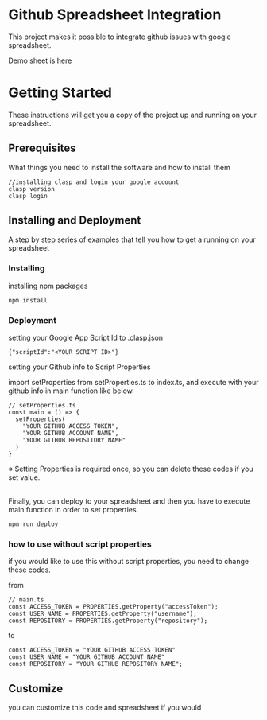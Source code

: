 # Github Spreadsheet Integration
This project makes it possible to integrate github issues with google spreadsheet.

Demo sheet is [here](https://docs.google.com/spreadsheets/d/1lSQ_NTh4glafmBLqjYhmASdUDtkid6vmB0z9V0ThuNI/edit?usp=sharing)

# Getting Started
These instructions will get you a copy of the project up and running on your spreadsheet.
<br>

## Prerequisites
What things you need to install the software and how to install them
<br>

```
//installing clasp and login your google account
clasp version
clasp login
```

## Installing and Deployment
A step by step series of examples that tell you how to get a running on your spreadsheet


### Installing
installing npm packages
```
npm install
```

### Deployment
setting your Google App Script Id to .clasp.json
```
{"scriptId":"<YOUR SCRIPT ID>"}
```


setting your Github info to Script Properties<br>

import setProperties from setProperties.ts to index.ts, and execute with your github info in main function like below.
```
// setProperties.ts
const main = () => {
  setProperties(
    "YOUR GITHUB ACCESS TOKEN",
    "YOUR GITHUB ACCOUNT NAME",
    "YOUR GITHUB REPOSITORY NAME"
  )
}

```
※ Setting Properties is required once, so you can delete these codes if you set value.

<br>
Finally, you can deploy to your spreadsheet and then you have to execute main function in order to set properties.

```
npm run deploy
```

### how to use without script properties
if you would like to use this without script properties, you need to change these codes.<br>

from 
```
// main.ts
const ACCESS_TOKEN = PROPERTIES.getProperty("accessToken");
const USER_NAME = PROPERTIES.getProperty("username");
const REPOSITORY = PROPERTIES.getProperty("repository");
```
to
```
const ACCESS_TOKEN = "YOUR GITHUB ACCESS TOKEN"
const USER_NAME = "YOUR GITHUB ACCOUNT NAME"
const REPOSITORY = "YOUR GITHUB REPOSITORY NAME";
```


## Customize
you can customize this code and spreadsheet
if you would